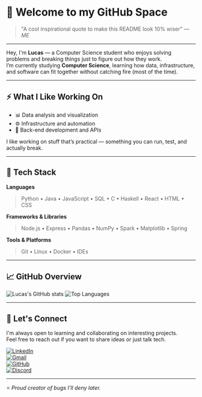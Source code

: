 # 👋 Welcome to my GitHub Space


> "A cool inspirational quote to make this README look 10% wiser" 
> — *ME*
---

Hey, I'm **Lucas** — a Computer Science student who enjoys solving problems and breaking things just to figure out how they work.  
I’m currently studying **Computer Science**, learning how data, infrastructure, and software can fit together without catching fire (most of the time).  

---

## ⚡ What I Like Working On

- 📊 Data analysis and visualization  
- ⚙️ Infrastructure and automation  
- 🧠 Back-end development and APIs  

I like working on stuff that’s practical — something you can run, test, and actually break.

---

## 🧰 Tech Stack

**Languages**  
> Python • Java • JavaScript • SQL • C • Haskell • React • HTML • CSS

**Frameworks & Libraries**  
> Node.js • Express • Pandas • NumPy • Spark • Matplotlib • Spring

**Tools & Platforms**  
> Git • Linux • Docker • IDEs 

---

## 📈 GitHub Overview

![Lucas's GitHub stats](https://github-readme-stats.vercel.app/api?username=SEU_USUARIO&show_icons=true&theme=tokyonight&hide_border=true)
![Top Languages](https://github-readme-stats.vercel.app/api/top-langs/?username=SEU_USUARIO&layout=compact&theme=tokyonight&hide_border=true)

---

## 🤝 Let's Connect

I'm always open to learning and collaborating on interesting projects.  
Feel free to reach out if you want to share ideas or just talk tech.

[![LinkedIn](https://img.shields.io/badge/LinkedIn-0077B5?style=for-the-badge&logo=linkedin&logoColor=white)](https://linkedin.com/in/seu-linkedin)  
[![Gmail](https://img.shields.io/badge/Email-D14836?style=for-the-badge&logo=gmail&logoColor=white)](mailto:seuemail@gmail.com)  
[![GitHub](https://img.shields.io/badge/GitHub-181717?style=for-the-badge&logo=github&logoColor=white)](https://github.com/SEU_USUARIO)  
[![Discord](https://img.shields.io/badge/Discord-5865F2?style=for-the-badge&logo=discord&logoColor=white)](https://discord.gg/seu-link)

---

⭐ *Proud creator of bugs I’ll deny later.*
